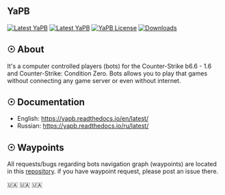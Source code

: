 ## YaPB
[![Latest YaPB](https://img.shields.io/github/v/release/yapb/yapb)](https://github.com/yapb/yapb/releases/latest) [![Latest YaPB](https://github.com/yapb/yapb/workflows/build/badge.svg)](https://github.com/yapb/yapb/actions) [![YaPB License](https://img.shields.io/github/license/yapb/yapb)](https://github.com/yapb/yapb/blob/master/LICENSE) [![Downloads](https://img.shields.io/github/downloads/yapb/yapb/total)](https://github.com/yapb/yapb/releases/latest)

## ☉ About
It's a computer controlled players (bots) for the Counter-Strike b6.6 - 1.6 and Counter-Strike: Condition Zero. Bots allows you to play that games without connecting any game server or even without internet.

## ☉ Documentation
* English: https://yapb.readthedocs.io/en/latest/
* Russian: https://yapb.readthedocs.io/ru/latest/

## ☉ Waypoints
All requests/bugs regarding bots navigation graph (waypoints) are located in this [repository](https://github.com/yapb/graph). if you have  waypoint request, please post an issue there.

🇺🇦 🇺🇦 🇺🇦
